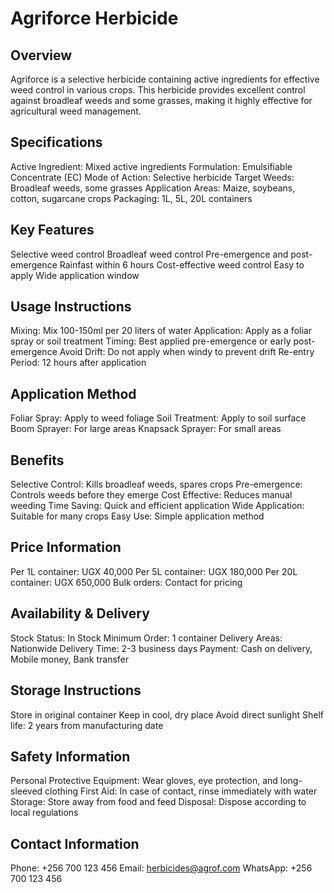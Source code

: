 # Agriforce Herbicide

## Overview
Agriforce is a selective herbicide containing active ingredients for effective weed control in various crops. This herbicide provides excellent control against broadleaf weeds and some grasses, making it highly effective for agricultural weed management.

## Specifications
Active Ingredient: Mixed active ingredients
Formulation: Emulsifiable Concentrate (EC)
Mode of Action: Selective herbicide
Target Weeds: Broadleaf weeds, some grasses
Application Areas: Maize, soybeans, cotton, sugarcane crops
Packaging: 1L, 5L, 20L containers

## Key Features
Selective weed control
Broadleaf weed control
Pre-emergence and post-emergence
Rainfast within 6 hours
Cost-effective weed control
Easy to apply
Wide application window

## Usage Instructions
Mixing: Mix 100-150ml per 20 liters of water
Application: Apply as a foliar spray or soil treatment
Timing: Best applied pre-emergence or early post-emergence
Avoid Drift: Do not apply when windy to prevent drift
Re-entry Period: 12 hours after application

## Application Method
Foliar Spray: Apply to weed foliage
Soil Treatment: Apply to soil surface
Boom Sprayer: For large areas
Knapsack Sprayer: For small areas

## Benefits
Selective Control: Kills broadleaf weeds, spares crops
Pre-emergence: Controls weeds before they emerge
Cost Effective: Reduces manual weeding
Time Saving: Quick and efficient application
Wide Application: Suitable for many crops
Easy Use: Simple application method

## Price Information
Per 1L container: UGX 40,000
Per 5L container: UGX 180,000
Per 20L container: UGX 650,000
Bulk orders: Contact for pricing

## Availability & Delivery
Stock Status: In Stock
Minimum Order: 1 container
Delivery Areas: Nationwide
Delivery Time: 2-3 business days
Payment: Cash on delivery, Mobile money, Bank transfer

## Storage Instructions
Store in original container
Keep in cool, dry place
Avoid direct sunlight
Shelf life: 2 years from manufacturing date

## Safety Information
Personal Protective Equipment: Wear gloves, eye protection, and long-sleeved clothing
First Aid: In case of contact, rinse immediately with water
Storage: Store away from food and feed
Disposal: Dispose according to local regulations

## Contact Information
Phone: +256 700 123 456
Email: herbicides@agrof.com
WhatsApp: +256 700 123 456
